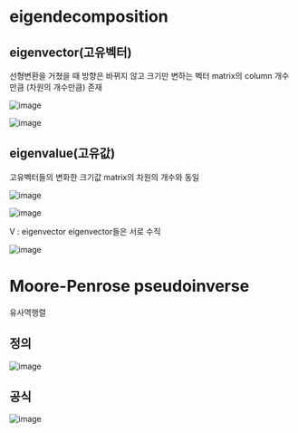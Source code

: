eigendecomposition
=====

eigenvector(고유벡터) 
----
선형변환을 거쳤을 때 방향은 바뀌지 않고 크기만 변하는 벡터
matrix의 column 개수만큼 (차원의 개수만큼) 존재

![image](https://user-images.githubusercontent.com/89207256/161242862-cfa078e4-98c9-45d8-9a1c-0f5b745e5155.png)

![image](https://user-images.githubusercontent.com/89207256/161247527-e8ab7018-2182-4a91-adca-f21706ca07a1.png)

eigenvalue(고유값)
----
고유벡터들의 변화한 크기값
matrix의 차원의 개수와 동일


![image](https://user-images.githubusercontent.com/89207256/161246121-6f603dde-5c2e-4e47-addd-abd1e5f7bb2a.png)


![image](https://user-images.githubusercontent.com/89207256/161245710-95dfb98a-ba80-4489-8d53-3ff5dad912b4.png)

V : eigenvector 
eigenvector들은 서로 수직


![image](https://user-images.githubusercontent.com/89207256/161245766-86a78b72-4856-4420-8fbd-76d3f5566e65.png)



Moore-Penrose pseudoinverse
=========

유사역행렬

정의 
---
![image](https://user-images.githubusercontent.com/89207256/161244891-e8cf7c77-e4bc-4533-a0fd-b9435b46e4ea.png)


공식
---
![image](https://user-images.githubusercontent.com/89207256/161245673-1bd89fec-8b0a-4392-8c78-21d9266fdea1.png)
